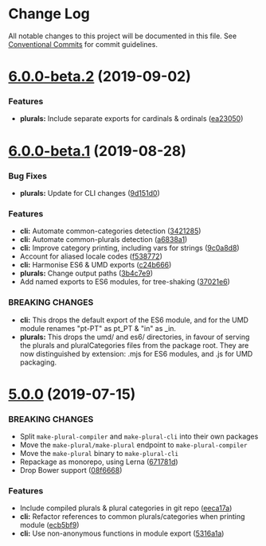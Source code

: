 # Change Log

All notable changes to this project will be documented in this file.
See [Conventional Commits](https://conventionalcommits.org) for commit guidelines.

# [6.0.0-beta.2](https://github.com/eemeli/make-plural/compare/make-plural@6.0.0-beta.1...make-plural@6.0.0-beta.2) (2019-09-02)


### Features

* **plurals:** Include separate exports for cardinals & ordinals ([ea23050](https://github.com/eemeli/make-plural/commit/ea23050))





# [6.0.0-beta.1](https://github.com/eemeli/make-plural/compare/make-plural@5.0.0...make-plural@6.0.0-beta.1) (2019-08-28)


### Bug Fixes

* **plurals:** Update for CLI changes ([9d151d0](https://github.com/eemeli/make-plural/commit/9d151d0))


### Features

* **cli:** Automate common-categories detection ([3421285](https://github.com/eemeli/make-plural/commit/3421285))
* **cli:** Automate common-plurals detection ([a6838a1](https://github.com/eemeli/make-plural/commit/a6838a1))
* **cli:** Improve category printing, including vars for strings ([9c0a8d8](https://github.com/eemeli/make-plural/commit/9c0a8d8))
* Account for aliased locale codes ([f538772](https://github.com/eemeli/make-plural/commit/f538772))
* **cli:** Harmonise ES6 & UMD exports ([c24b666](https://github.com/eemeli/make-plural/commit/c24b666))
* **plurals:** Change output paths ([3b4c7e9](https://github.com/eemeli/make-plural/commit/3b4c7e9))
* Add named exports to ES6 modules, for tree-shaking ([37021e6](https://github.com/eemeli/make-plural/commit/37021e6))


### BREAKING CHANGES

* **cli:** This drops the default export of the ES6 module, and
for the UMD module renames "pt-PT" as pt_PT & "in" as _in.
* **plurals:** This drops the umd/ and es6/ directories, in favour of
serving the plurals and pluralCategories files from the package root.
They are now distinguished by extension: .mjs for ES6 modules, and .js
for UMD packaging.





# [5.0.0](https://github.com/eemeli/make-plural/compare/9cbae0d...make-plural@5.0.0) (2019-07-15)


### BREAKING CHANGES

* Split `make-plural-compiler` and `make-plural-cli` into their own packages
* Move the `make-plural/make-plural` endpoint to `make-plural-compiler`
* Move the `make-plural` binary to `make-plural-cli`
* Repackage as monorepo, using Lerna ([671781d](https://github.com/eemeli/make-plural/commit/671781d))
* Drop Bower support ([08f6668](https://github.com/eemeli/make-plural/commit/08f6668))


### Features

* Include compiled plurals & plural categories in git repo ([eeca17a](https://github.com/eemeli/make-plural/commit/eeca17a))
* **cli:** Refactor references to common plurals/categories when printing module ([ecb5bf9](https://github.com/eemeli/make-plural/commit/ecb5bf9))
* **cli:** Use non-anonymous functions in module export ([5316a1a](https://github.com/eemeli/make-plural/commit/5316a1a))
